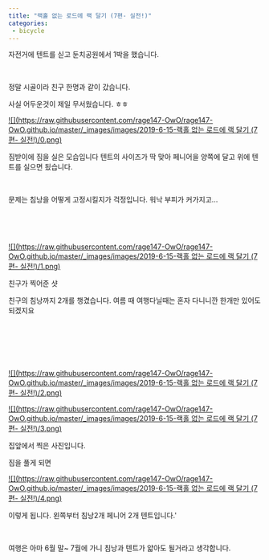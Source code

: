 ```yaml
---
title: "랙홀 없는 로드에 랙 달기 (7편- 실전!)"
categories:
 - bicycle
---
```








자전거에 텐트를 싣고 둔치공원에서 1박을 했습니다.

​

정말 시골이라 친구 한명과 같이 갔습니다.

사실 어두운것이 제일 무서웠습니다. ㅎㅎ




 


[![](https://raw.githubusercontent.com/rage147-OwO/rage147-OwO.github.io/master/_images/images/2019-6-15-랙홀 없는 로드에 랙 달기 (7편- 실전!)/0.png)](#) 

 


짐받이에 짐을 실은 모습입니다 텐트의 사이즈가 딱 맞아 페니어을 양쪽에 달고 위에 텐트를 실으면 됬습니다.

​

문제는 침낭을 어떻게 고정시킬지가 걱정입니다. 워낙 부피가 커가지고...

​

​




 


[![](https://raw.githubusercontent.com/rage147-OwO/rage147-OwO.github.io/master/_images/images/2019-6-15-랙홀 없는 로드에 랙 달기 (7편- 실전!)/1.png)](#) 

 


친구가 찍어준 샷

친구의 침낭까지 2개를 챙겼습니다. 여름 때 여행다닐때는 혼자 다니니깐 한개만 있어도 되겠지요

​

​

​




 


[![](https://raw.githubusercontent.com/rage147-OwO/rage147-OwO.github.io/master/_images/images/2019-6-15-랙홀 없는 로드에 랙 달기 (7편- 실전!)/2.png)](#) 

 


[![](https://raw.githubusercontent.com/rage147-OwO/rage147-OwO.github.io/master/_images/images/2019-6-15-랙홀 없는 로드에 랙 달기 (7편- 실전!)/3.png)](#) 

 


집앞에서 찍은 사진입니다. 

짐을 풀게 되면




 


[![](https://raw.githubusercontent.com/rage147-OwO/rage147-OwO.github.io/master/_images/images/2019-6-15-랙홀 없는 로드에 랙 달기 (7편- 실전!)/4.png)](#) 

 


이렇게 됩니다. 왼쪽부터 침낭2개 페니어 2개 텐트입니다.'

​

여행은 아마 6월 말~ 7월에 가니 침낭과 텐트가 얇아도 될거라고 생각합니다.

​




 

